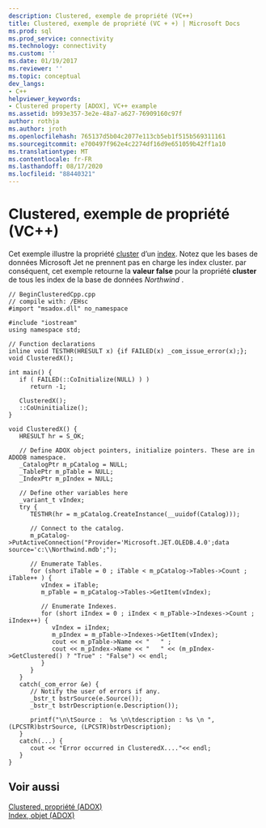 ```yaml
---
description: Clustered, exemple de propriété (VC++)
title: Clustered, exemple de propriété (VC + +) | Microsoft Docs
ms.prod: sql
ms.prod_service: connectivity
ms.technology: connectivity
ms.custom: ''
ms.date: 01/19/2017
ms.reviewer: ''
ms.topic: conceptual
dev_langs:
- C++
helpviewer_keywords:
- Clustered property [ADOX], VC++ example
ms.assetid: b993e357-3e2e-48a7-a627-76909160c97f
author: rothja
ms.author: jroth
ms.openlocfilehash: 765137d5b04c2077e113cb5eb1f515b569311161
ms.sourcegitcommit: e700497f962e4c2274df16d9e651059b42ff1a10
ms.translationtype: MT
ms.contentlocale: fr-FR
ms.lasthandoff: 08/17/2020
ms.locfileid: "88440321"
---
```

# <a name="clustered-property-example-vc"></a>Clustered, exemple de propriété (VC++)
Cet exemple illustre la propriété [cluster](../../../ado/reference/adox-api/clustered-property-adox.md) d’un [index](../../../ado/reference/adox-api/index-object-adox.md). Notez que les bases de données Microsoft Jet ne prennent pas en charge les index cluster. par conséquent, cet exemple retourne la **valeur false** pour la propriété **cluster** de tous les index de la base de données *Northwind* .  
  
```  
// BeginClusteredCpp.cpp  
// compile with: /EHsc  
#import "msadox.dll" no_namespace  
  
#include "iostream"  
using namespace std;  
  
// Function declarations  
inline void TESTHR(HRESULT x) {if FAILED(x) _com_issue_error(x);};  
void ClusteredX();  
  
int main() {  
   if ( FAILED(::CoInitialize(NULL) ) )  
      return -1;  
  
   ClusteredX();  
   ::CoUninitialize();  
}  
  
void ClusteredX() {  
   HRESULT hr = S_OK;  
  
   // Define ADOX object pointers, initialize pointers. These are in ADODB namespace.  
   _CatalogPtr m_pCatalog = NULL;  
   _TablePtr m_pTable = NULL;  
   _IndexPtr m_pIndex = NULL;  
  
   // Define other variables here  
   _variant_t vIndex;  
   try {  
      TESTHR(hr = m_pCatalog.CreateInstance(__uuidof(Catalog)));  
  
      // Connect to the catalog.  
      m_pCatalog->PutActiveConnection("Provider='Microsoft.JET.OLEDB.4.0';data source='c:\\Northwind.mdb';");  
  
      // Enumerate Tables.  
      for (short iTable = 0 ; iTable < m_pCatalog->Tables->Count ; iTable++ ) {  
         vIndex = iTable;  
         m_pTable = m_pCatalog->Tables->GetItem(vIndex);  
  
         // Enumerate Indexes.  
         for (short iIndex = 0 ; iIndex < m_pTable->Indexes->Count ; iIndex++) {  
            vIndex = iIndex;  
            m_pIndex = m_pTable->Indexes->GetItem(vIndex);  
            cout << m_pTable->Name << "   " ;  
            cout << m_pIndex->Name << "   " << (m_pIndex->GetClustered() ? "True" : "False") << endl;  
         }  
      }  
   }  
   catch(_com_error &e) {  
      // Notify the user of errors if any.  
      _bstr_t bstrSource(e.Source());  
      _bstr_t bstrDescription(e.Description());  
  
      printf("\n\tSource :  %s \n\tdescription : %s \n ", (LPCSTR)bstrSource, (LPCSTR)bstrDescription);  
   }  
   catch(...) {  
      cout << "Error occurred in ClusteredX...."<< endl;  
   }  
}  
```  
  
## <a name="see-also"></a>Voir aussi  
 [Clustered, propriété (ADOX)](../../../ado/reference/adox-api/clustered-property-adox.md)   
 [Index, objet (ADOX)](../../../ado/reference/adox-api/index-object-adox.md)
